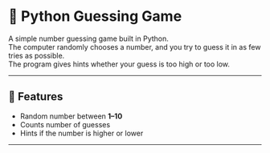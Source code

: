 # 🎲 Python Guessing Game

A simple number guessing game built in Python.  
The computer randomly chooses a number, and you try to guess it in as few tries as possible.  
The program gives hints whether your guess is too high or too low.

---

## 🚀 Features
- Random number between **1–10**
- Counts number of guesses
- Hints if the number is higher or lower
---
